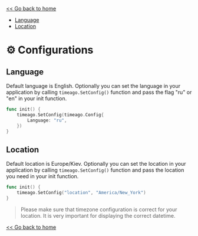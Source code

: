 [<< Go back to home](https://github.com/SerhiiCho/timeago/blob/master/README.md)

- [Language](#language)
- [Location](#location)

# ⚙️ Configurations

## Language

Default language is English. Optionally you can set the language in your application by calling `timeago.SetConfig()` function and pass the flag "ru" or "en" in your init function.

```go
func init() {
    timeago.SetConfig(timeago.Config{
        Language: "ru",
    })
}
```

## Location

Default location is Europe/Kiev. Optionally you can set the location in your application by calling `timeago.SetConfig()` function and pass the location you need in your init function.

```go
func init() {
    timeago.SetConfig("location", "America/New_York")
}
```

> Please make sure that timezone configuration is correct for your location. It is very important for displaying the correct datetime.

[<< Go back to home](https://github.com/SerhiiCho/timeago/blob/master/README.md)